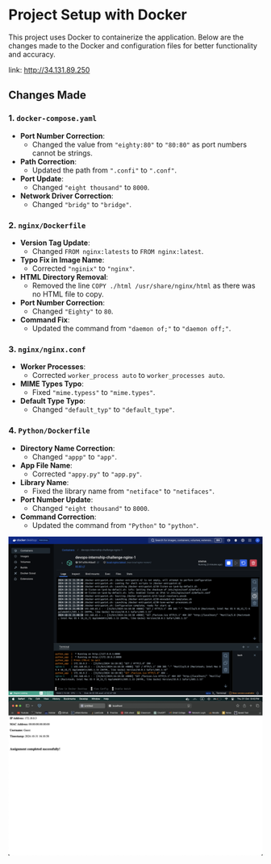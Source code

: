 # Project Setup with Docker

This project uses Docker to containerize the application. Below are the changes made to the Docker and configuration files for better functionality and accuracy.

link: http://34.131.89.250

## Changes Made

### 1. `docker-compose.yaml`
   - **Port Number Correction**:
     - Changed the value from `"eighty:80"` to `"80:80"` as port numbers cannot be strings.
   - **Path Correction**:
     - Updated the path from `".confi"` to `".conf"`.
   - **Port Update**:
     - Changed `"eight thousand"` to `8000`.
   - **Network Driver Correction**:
     - Changed `"bridg"` to `"bridge"`.

### 2. `nginx/Dockerfile`
   - **Version Tag Update**:
     - Changed `FROM nginx:latests` to `FROM nginx:latest`.
   - **Typo Fix in Image Name**:
     - Corrected `"nginix"` to `"nginx"`.
   - **HTML Directory Removal**:
     - Removed the line `COPY ./html /usr/share/nginx/html` as there was no HTML file to copy.
   - **Port Number Correction**:
     - Changed `"Eighty"` to `80`.
   - **Command Fix**:
     - Updated the command from `"daemon of;"` to `"daemon off;"`.

### 3. `nginx/nginx.conf`
   - **Worker Processes**:
     - Corrected `worker_process auto` to `worker_processes auto`.
   - **MIME Types Typo**:
     - Fixed `"mime.typess"` to `"mime.types"`.
   - **Default Type Typo**:
     - Changed `"default_typ"` to `"default_type"`.

### 4. `Python/Dockerfile`
   - **Directory Name Correction**:
     - Changed `"appp"` to `"app"`.
   - **App File Name**:
     - Corrected `"appy.py"` to `"app.py"`.
   - **Library Name**:
     - Fixed the library name from `"netiface"` to `"netifaces"`.
   - **Port Number Update**:
     - Changed `"eight thousand"` to `8000`.
   - **Command Correction**:
     - Updated the command from `"Python"` to `"python"`.
    

![Logs](./images/log.png)
![Website](./images/website.png)
